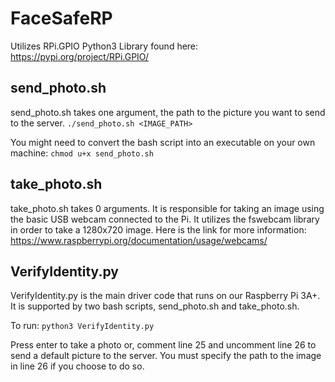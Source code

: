 # FaceSafeRP

Utilizes RPi.GPIO Python3 Library found here: https://pypi.org/project/RPi.GPIO/

## send_photo.sh
send_photo.sh takes one argument, the path to the picture you want to send to the server.
`./send_photo.sh <IMAGE_PATH>`

You might need to convert the bash script into an executable on your own machine: `chmod u+x send_photo.sh`

## take_photo.sh
take_photo.sh takes 0 arguments. It is responsible for taking an image using the basic USB webcam connected to the Pi. It utilizes the fswebcam library in order to take a 1280x720 image. Here is the link for more information: https://www.raspberrypi.org/documentation/usage/webcams/

## VerifyIdentity.py
VerifyIdentity.py is the main driver code that runs on our Raspberry Pi 3A+. It is supported by two bash scripts, send_photo.sh and take_photo.sh.

To run: `python3 VerifyIdentity.py`

Press enter to take a photo or, comment line 25 and uncomment line 26 to send a default picture to the server. You must specify the path to the image in line 26 if you choose to do so.
